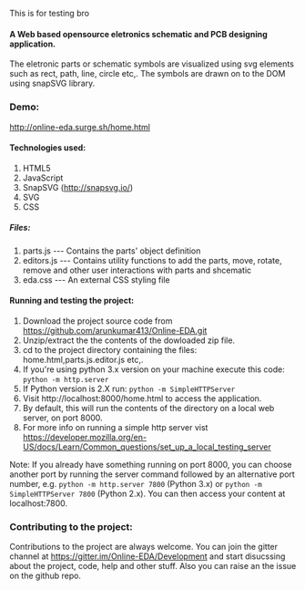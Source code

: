 This is for testing bro
#### A Web based opensource eletronics schematic and PCB designing application.

The eletronic parts or schematic symbols are visualized using svg elements such as rect, path, line, circle etc,.
The symbols are drawn on to the DOM using snapSVG library.

### Demo:
http://online-eda.surge.sh/home.html

#### Technologies used:

1) HTML5
2) JavaScript
3) SnapSVG (http://snapsvg.io/)
4) SVG
5) CSS

##### Files:

1) parts.js --- Contains the parts' object definition
2) editors.js --- Contains utility functions to add the parts, move, rotate, remove and other user interactions with parts and shcematic
3) eda.css --- An external CSS styling file 

#### Running and testing the project:

1) Download the project source code from https://github.com/arunkumar413/Online-EDA.git
2) Unzip/extract the the contents of the dowloaded zip file.
3) cd to the project directory containing the files: home.html,parts.js.editor.js etc,.
4) If you're using python 3.x version on your machine execute this code:
   `python -m http.server`
5) If Python version is 2.X run:
   `python -m SimpleHTTPServer`
6) Visit http://localhost:8000/home.html to access the application.
7) By default, this will run the contents of the directory on a local web server, on port 8000. 
8) For more info on running a simple http server vist https://developer.mozilla.org/en-US/docs/Learn/Common_questions/set_up_a_local_testing_server


Note:  If you already have something running on port 8000, you can choose another port by running the server command followed by an alternative port number, e.g. `python -m http.server 7800` (Python 3.x) or `python -m SimpleHTTPServer 7800` (Python 2.x). 
You can then access your content at localhost:7800.


### Contributing to the project:

Contributions to the project are always welcome. You can join the gitter channel at https://gitter.im/Online-EDA/Development
and start disucssing about the project, code, help and other stuff. Also you can raise an the issue on the github repo.


